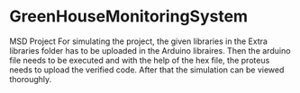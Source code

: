 # GreenHouseMonitoringSystem
 MSD Project 
For simulating the project, the given libraries in the Extra libraries folder has to be 
uploaded in the Arduino libraires.
Then the arduino file needs to be executed and with the help of the hex file, the proteus 
needs to upload the verified code. After that the simulation can be viewed thoroughly. 
